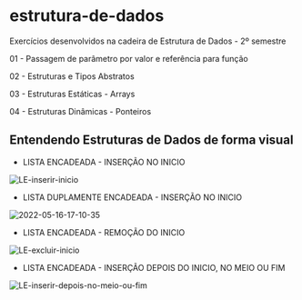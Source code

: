 # estrutura-de-dados
Exercícios desenvolvidos na cadeira de Estrutura de Dados - 2º semestre

<p>01 - Passagem de parâmetro por valor e referência para função</p>
<p>02 - Estruturas e Tipos Abstratos</p>
<p>03 - Estruturas Estáticas - Arrays</p>
<p>04 - Estruturas Dinâmicas - Ponteiros</p>

<h2>Entendendo Estruturas de Dados de forma visual</h2>

* LISTA ENCADEADA - INSERÇÃO NO INICIO


![LE-inserir-inicio](https://user-images.githubusercontent.com/62727932/168450984-9737c4ed-0868-4f8d-a8b1-4983a053a889.gif)

* LISTA DUPLAMENTE ENCADEADA - INSERÇÃO NO INICIO


![2022-05-16-17-10-35](https://user-images.githubusercontent.com/62727932/168674976-96c3c213-4ba7-4d75-99ac-8b5e68c85518.gif)

* LISTA ENCADEADA - REMOÇÃO DO INICIO


![LE-excluir-inicio](https://user-images.githubusercontent.com/62727932/168488516-2583055e-1b6b-493d-b6aa-5f01dcb004e0.gif)

* LISTA ENCADEADA - INSERÇÃO DEPOIS DO INICIO, NO MEIO OU FIM


![LE-inserir-depois-no-meio-ou-fim](https://user-images.githubusercontent.com/62727932/168495357-3b8600e3-df5e-4f82-93c3-34184a390542.gif)


